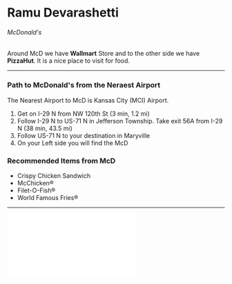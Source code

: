 # Ramu Devarashetti
###### McDonald's

Around McD we have **Wallmart** Store and to the other side we have **PizzaHut**. It is a nice place to visit for food.

***
### Path to McDonald's from the Neraest Airport
The Nearest Airport to McD is Kansas City (MCI) Airport. 
1. Get on I-29 N from NW 120th St (3 min, 1.2 mi)
2. Follow I-29 N to US-71 N in Jefferson Township. Take exit 56A from I-29 N (38 min, 43.5 mi)
3. Follow US-71 N to your destination in Maryville
4. On your Left side you will find the McD

### Recommended Items from McD
* Crispy Chicken Sandwich
* McChicken®
* Filet-O-Fish®
* World Famous Fries®
***
![About Ramu](AboutMe.md)